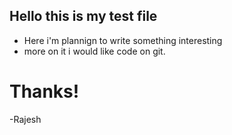 ## Hello this is my test file
  - Here i'm plannign to write something interesting
  - more on it i would like code on git.
 # Thanks!
 -Rajesh
